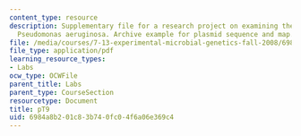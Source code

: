 ```yaml
---
content_type: resource
description: Supplementary file for a research project on examining the biology of
  Pseudomonas aeruginosa. Archive example for plasmid sequence and map.
file: /media/courses/7-13-experimental-microbial-genetics-fall-2008/6984a8b201c83b740fc04f6a06e369c4_MIT7_13f08_lab24_ArchiveExample.pdf
file_type: application/pdf
learning_resource_types:
- Labs
ocw_type: OCWFile
parent_title: Labs
parent_type: CourseSection
resourcetype: Document
title: pT9
uid: 6984a8b2-01c8-3b74-0fc0-4f6a06e369c4
---
```

